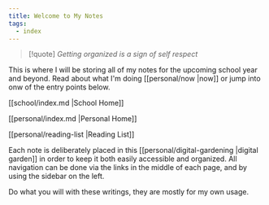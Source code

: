 ```yaml
---
title: Welcome to My Notes
tags:
  - index
---
```


>[!quote] *Getting organized is a sign of self respect*

This is where I will be storing all of my notes for the upcoming school year and beyond. Read about what I'm doing [[personal/now |now]] or jump into onw of the entry points below.

[[school/index.md |School Home]]

[[personal/index.md |Personal Home]]

[[personal/reading-list |Reading List]]

Each note is deliberately placed in this [[personal/digital-gardening |digital garden]] in order to keep it both easily accessible and organized. All navigation can be done via the links in the middle of each page, and by using the sidebar on the left. 

Do what you will with these writings, they are mostly for my own usage. 
